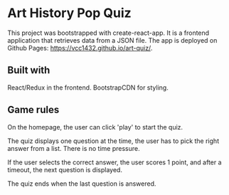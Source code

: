 # Art History Pop Quiz

This project was bootstrapped with create-react-app. It is a frontend application that retrieves data from a JSON file.
The app is deployed on Github Pages: https://vcc1432.github.io/art-quiz/.

## Built with

React/Redux in the frontend. BootstrapCDN for styling. 

## Game rules

On the homepage, the user can click 'play' to start the quiz.

The quiz displays one question at the time, the user has to pick the right answer from a list. There is no time pressure.

If the user selects the correct answer, the user scores 1 point, and after a timeout, the next question is displayed.

The quiz ends when the last question is answered.
